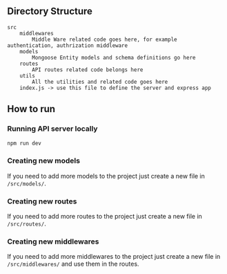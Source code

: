 ## Directory Structure

```
src
    middlewares
        Middle Ware related code goes here, for example authentication, authrization middleware
    models
        Mongoose Entity models and schema definitions go here
    routes
        API routes related code belongs here
    utils
        All the utilities and related code goes here
    index.js -> use this file to define the server and express app
```

## How to run

### Running API server locally

```bash
npm run dev
```

### Creating new models

If you need to add more models to the project just create a new file in `/src/models/`.

### Creating new routes

If you need to add more routes to the project just create a new file in `/src/routes/`.

### Creating new middlewares

If you need to add more middlewares to the project just create a new file in `/src/middlewares/` and use them in the routes.
